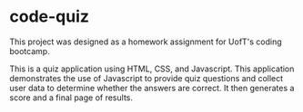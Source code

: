 # code-quiz
This project was designed as a homework assignment for UofT's coding bootcamp.

This is a quiz application using HTML, CSS, and Javascript. This application demonstrates the use of Javascript to provide quiz questions and collect user data to determine whether the answers are correct. It then generates a score and a final page of results.
